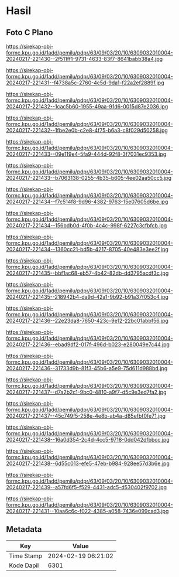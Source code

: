 # Hasil

## Foto C Plano

https://sirekap-obj-formc.kpu.go.id/1add/pemilu/pdpr/63/09/03/20/10/6309032010004-20240217-221430--2f511ff1-9731-4633-83f7-8641babb38a4.jpg

https://sirekap-obj-formc.kpu.go.id/1add/pemilu/pdpr/63/09/03/20/10/6309032010004-20240217-221431--f4738a5c-2760-4c5d-9da1-f22a2ef2889f.jpg

https://sirekap-obj-formc.kpu.go.id/1add/pemilu/pdpr/63/09/03/20/10/6309032010004-20240217-221432--1cac5b60-1955-49aa-91d6-0015d87e2036.jpg

https://sirekap-obj-formc.kpu.go.id/1add/pemilu/pdpr/63/09/03/20/10/6309032010004-20240217-221432--1fbe2e0b-c2e8-4f75-b6a3-c8f029d50258.jpg

https://sirekap-obj-formc.kpu.go.id/1add/pemilu/pdpr/63/09/03/20/10/6309032010004-20240217-221433--09e119e4-5fa9-444d-92f8-3f7031ec9353.jpg

https://sirekap-obj-formc.kpu.go.id/1add/pemilu/pdpr/63/09/03/20/10/6309032010004-20240217-221433--b7063138-0255-4b35-b605-4ee02aa50cc5.jpg

https://sirekap-obj-formc.kpu.go.id/1add/pemilu/pdpr/63/09/03/20/10/6309032010004-20240217-221434--f7c514f8-9d96-4382-9763-15e07605d6be.jpg

https://sirekap-obj-formc.kpu.go.id/1add/pemilu/pdpr/63/09/03/20/10/6309032010004-20240217-221434--156bdb0d-4f0b-4c4c-998f-6227c3cfbfcb.jpg

https://sirekap-obj-formc.kpu.go.id/1add/pemilu/pdpr/63/09/03/20/10/6309032010004-20240217-221434--1360cc21-bd5b-4217-8705-40e483e3ee2f.jpg

https://sirekap-obj-formc.kpu.go.id/1add/pemilu/pdpr/63/09/03/20/10/6309032010004-20240217-221435--bbf1ac68-eb57-4b42-82db-dd3795acdf3c.jpg

https://sirekap-obj-formc.kpu.go.id/1add/pemilu/pdpr/63/09/03/20/10/6309032010004-20240217-221435--218942b4-da9d-42a1-9b92-b91a37f053c4.jpg

https://sirekap-obj-formc.kpu.go.id/1add/pemilu/pdpr/63/09/03/20/10/6309032010004-20240217-221436--22e23da8-7650-423c-9e12-22bc01abbf56.jpg

https://sirekap-obj-formc.kpu.go.id/1add/pemilu/pdpr/63/09/03/20/10/6309032010004-20240217-221436--ebad9df2-017f-496d-b023-e280049e7c44.jpg

https://sirekap-obj-formc.kpu.go.id/1add/pemilu/pdpr/63/09/03/20/10/6309032010004-20240217-221436--31733d9b-81f3-45b6-a5e9-75d611d988bd.jpg

https://sirekap-obj-formc.kpu.go.id/1add/pemilu/pdpr/63/09/03/20/10/6309032010004-20240217-221437--d7a2b2c1-9bc0-4810-a9f7-d5c9e3ed7fa2.jpg

https://sirekap-obj-formc.kpu.go.id/1add/pemilu/pdpr/63/09/03/20/10/6309032010004-20240217-221437--45c749f5-258e-4e8b-ab4a-d85efbf0fe71.jpg

https://sirekap-obj-formc.kpu.go.id/1add/pemilu/pdpr/63/09/03/20/10/6309032010004-20240217-221438--16a0d354-2c4d-4cc5-9718-0dd042dfbbcc.jpg

https://sirekap-obj-formc.kpu.go.id/1add/pemilu/pdpr/63/09/03/20/10/6309032010004-20240217-221438--6d55c013-efe5-47eb-b984-928ee57d3b6e.jpg

https://sirekap-obj-formc.kpu.go.id/1add/pemilu/pdpr/63/09/03/20/10/6309032010004-20240217-221439--a57fd6f5-f529-4431-adc5-d530402f9702.jpg

https://sirekap-obj-formc.kpu.go.id/1add/pemilu/pdpr/63/09/03/20/10/6309032010004-20240217-221431--10aa6c6c-f022-4385-a058-7436e099cad3.jpg


## Metadata

| Key        | Value               |
| ---------- | ------------------- |
| Time Stamp | 2024-02-19 06:21:02 |
| Kode Dapil | 6301                |



